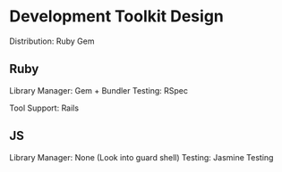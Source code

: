 # Development Toolkit Design

Distribution: Ruby Gem

## Ruby
  Library Manager: Gem + Bundler
  Testing: RSpec

  Tool Support: Rails

## JS
  Library Manager: None (Look into guard shell)
  Testing: Jasmine Testing
